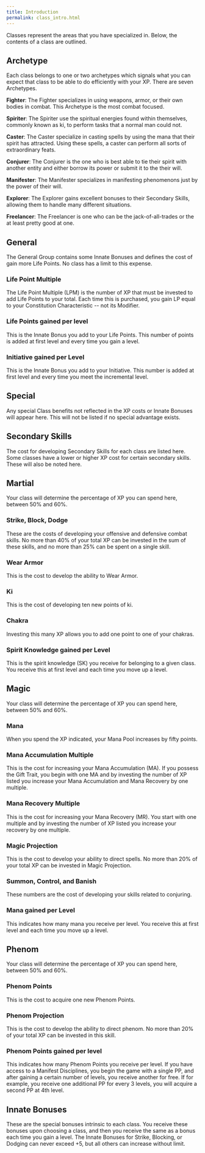 ```yaml
---
title: Introduction
permalink: class_intro.html
---
```


Classes represent the areas that you have specialized in. Below, the contents of a class are outlined.

## Archetype

Each class belongs to one or two archetypes which signals what you can expect that class to be able to do efficiently with your XP. There are seven Archetypes.

**Fighter**: The Fighter specializes in using weapons, armor, or their own bodies in combat. This Archetype is the most combat focused.

**Spiriter**: The Spiriter use the spiritual energies found within themselves, commonly known as ki, to perform tasks that a normal man could not.

**Caster**: The Caster specialize in casting spells by using the mana that their spirit has attracted. Using these spells, a caster can perform all sorts of extraordinary feats.

**Conjurer**: The Conjurer is the one who is best able to tie their spirit with another entity and either borrow its power or submit it to the their will.

**Manifester**: The Manifester specializes in manifesting phenomenons just by the power of their will.

**Explorer**: The Explorer gains excellent bonuses to their Secondary Skills, allowing them to handle many different situations.

**Freelancer**: The Freelancer is one who can be the jack-of-all-trades or the at least pretty good at one.

## General
The General Group contains some Innate Bonuses and defines the cost of gain more Life Points. No class has a limit to this expense.

### Life Point Multiple
The Life Point Multiple (LPM) is the number of XP that must be invested to add Life Points to your total. Each time this is purchased, you gain LP equal to your Constitution Characteristic -- not its Modifier.

### Life Points gained per level
This is the Innate Bonus you add to your Life Points. This number of points is added at first level and every time you gain a level.

### Initiative gained per Level
This is the Innate Bonus you add to your Initiative. This number is added at first level and every time you meet the incremental level.

## Special
Any special Class benefits not reflected in the XP costs or Innate Bonuses will appear here. This will not be listed if no special advantage exists.

## Secondary Skills
The cost for developing Secondary Skills for each class are listed here. Some classes have a lower or higher XP cost for certain secondary skills. These will also be noted here.

## Martial
Your class will determine the percentage of XP you can spend here, between 50% and 60%.

### Strike, Block, Dodge
These are the costs of developing your offensive and defensive combat skills. No more than 40% of your total XP can be invested in the sum of these skills, and no more than 25% can be spent on a single skill.

### Wear Armor
This is the cost to develop the ability to Wear Armor.

### Ki
This is the cost of developing ten new points of ki.

### Chakra
Investing this many XP allows you to add one point to one of your chakras.

### Spirit Knowledge gained per Level
This is the spirit knowledge (SK) you receive for belonging to a given class. You receive this at first level and each time you move up a level.

## Magic
Your class will determine the percentage of XP you can spend here, between 50% and 60%.

### Mana
When you spend the XP indicated, your Mana Pool increases by fifty points.

### Mana Accumulation Multiple
This is the cost for increasing your Mana Accumulation (MA). If you possess the Gift Trait, you begin with one MA and by investing the number of XP listed you increase your Mana Accumulation and Mana Recovery by one multiple.

### Mana Recovery Multiple
This is the cost for increasing your Mana Recovery (MR). You start with one multiple and by investing the number of XP listed you increase your recovery by one multiple.

### Magic Projection
This is the cost to develop your ability to direct spells. No more than 20% of your total XP can be invested in Magic Projection.

### Summon, Control, and Banish
These numbers are the cost of developing your skills related to conjuring.

### Mana gained per Level
This indicates how many mana you receive per level. You receive this at first level and each time you move up a level.

## Phenom
Your class will determine the percentage of XP you can spend here, between 50% and 60%.

### Phenom Points
This is the cost to acquire one new Phenom Points.

### Phenom Projection
This is the cost to develop the ability to direct phenom. No more than 20% of your total XP can be invested in this skill.

### Phenom Points gained per level
This indicates how many Phenom Points you receive per level. If you have access to a Manifest Disciplines, you begin the game with a single PP, and after gaining a certain number of levels, you receive another for free. If for example, you receive one additional PP for every 3 levels, you will acquire a second PP at 4th level.

## Innate Bonuses
These are the special bonuses intrinsic to each class. You receive these bonuses upon choosing a class, and then you receive the same as a bonus each time you gain a level. The Innate Bonuses for Strike, Blocking, or Dodging can never exceed +5, but all others can increase without limit.
